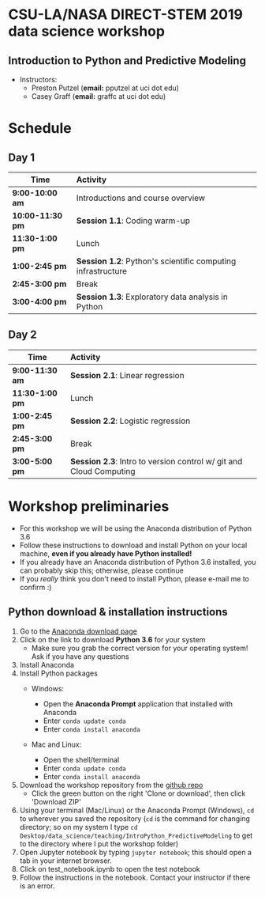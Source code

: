 # CSU-LA/NASA DIRECT-STEM 2019 data science workshop
## Introduction to Python and Predictive Modeling

- Instructors: 
    - Preston Putzel (**email:** pputzel at uci dot edu)
    - Casey Graff (**email:** graffc at uci dot edu)

# Schedule

## Day 1

| Time                       | Activity                                                                    |
| -------------------------- |:----------------------------------------------------------------------------|
| **9:00-10:00 am**           | Introductions and course overview                                           |
| **10:00-11:30 pm**          | __Session 1.1__: Coding warm-up                                      |
| **11:30-1:00 pm**          | Lunch
| **1:00-2:45 pm**           | __Session 1.2__: Python's scientific computing infrastructure               |
| **2:45-3:00 pm**           | Break                                                                |
| **3:00-4:00 pm**           | __Session 1.3__: Exploratory data analysis in Python        |

## Day 2

| Time                       | Activity                                                                    |
| -------------------------- |:----------------------------------------------------------------------------|
| **9:00-11:30 am**          | __Session 2.1__: Linear regression                             |
| **11:30-1:00 pm**          | Lunch                                                                       |
| **1:00-2:45 pm**           | __Session 2.2__: Logistic regression                             |
| **2:45-3:00 pm**           | Break |
| **3:00-5:00 pm**           | __Session 2.3__: Intro to version control w/ git and Cloud Computing |


# Workshop preliminaries


- For this workshop we will be using the Anaconda distribution of Python 3.6
- Follow these instructions to download and install Python on your local machine, **even if you already have Python installed!**
- If you already have an Anaconda distribution of Python 3.6 installed, you can probably skip this; otherwise, please continue
- If you *really* think you don't need to install Python, please e-mail me to confirm :)

## Python download & installation instructions 
1. Go to the [Anaconda download page](https://www.anaconda.com/download/)
2. Click on the link to download **Python 3.6** for your system
	- Make sure you grab the correct version for your operating system! Ask if you have any questions
3. Install Anaconda
4. Install Python packages
	- Windows:
		- Open the **Anaconda Prompt** application that installed with Anaconda
		- Enter `conda update conda`
		- Enter `conda install anaconda`

	- Mac and Linux:
		- Open the shell/terminal
		- Enter `conda update conda`
		- Enter `conda install anaconda`
5. Download the workshop repository from the [github repo](https://github.com/caseyagraff/IntroPython_PredictiveModeling)
	- Click the green button on the right 'Clone or download', then click 'Download ZIP'
6. Using your terminal (Mac/Linux) or the Anaconda Prompt (Windows), `cd` to wherever you saved the repository (`cd` is the command for changing directory; so on my system I type `cd Desktop/data_science/teaching/IntroPython_PredictiveModeling` to get to the directory where I put the workshop folder)
7. Open Jupyter notebook by typing `jupyter notebook`; this should open a tab in your internet browser.
8. Click on test_notebook.ipynb to open the test notebook
9. Follow the instructions in the notebook. Contact your instructor if there is an error.
